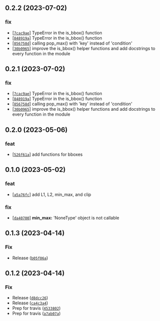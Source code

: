 ## 0.2.2 (2023-07-02)
### fix
- [[`7cac9ae`](https://gitlab.com/katalytic/katalytic-maths/commit/7cac9ae0ac2f780c1d1682d2b9a4d245bf2a1a43)] TypeError in the is_bbox() function
- [[`848919a`](https://gitlab.com/katalytic/katalytic-maths/commit/848919ac7e63f34bc9defa9e41a17c72e734dbe7)] TypeError in the is_bbox() function
- [[`856758d`](https://gitlab.com/katalytic/katalytic-maths/commit/856758dde07b8e06fac9cfbc74cfa3663d56adf8)] calling pop_max() with 'key' instead of 'condition'
- [[`30b0965`](https://gitlab.com/katalytic/katalytic-maths/commit/30b096524f33ba7249170fd67b5ef75a68448d98)] improve the is_bbox() helper functions and add docstrings to every function in the module


## 0.2.1 (2023-07-02)
### fix
- [[`7cac9ae`](https://gitlab.com/katalytic/katalytic-maths/commit/7cac9ae0ac2f780c1d1682d2b9a4d245bf2a1a43)] TypeError in the is_bbox() function
- [[`848919a`](https://gitlab.com/katalytic/katalytic-maths/commit/848919ac7e63f34bc9defa9e41a17c72e734dbe7)] TypeError in the is_bbox() function
- [[`856758d`](https://gitlab.com/katalytic/katalytic-maths/commit/856758dde07b8e06fac9cfbc74cfa3663d56adf8)] calling pop_max() with 'key' instead of 'condition'
- [[`30b0965`](https://gitlab.com/katalytic/katalytic-maths/commit/30b096524f33ba7249170fd67b5ef75a68448d98)] improve the is_bbox() helper functions and add docstrings to every function in the module


## 0.2.0 (2023-05-06)
### feat
- [[`526f61a`](https://gitlab.com/katalytic/katalytic-maths/commit/526f61afcabab4f37c530cbf4e18ae5ebe01af9d)] add functions for bboxes


## 0.1.0 (2023-05-02)
### feat
- [[`a5a76fc`](https://gitlab.com/katalytic/katalytic-maths/commit/a5a76fcf6a11ace8f1c8a42cb59e281638dc2a78)] add L1, L2, min_max, and clip
### fix
- [[`da40700`](https://gitlab.com/katalytic/katalytic-maths/commit/da40700a0443156aabd69d78945d805a17210bac)] **min_max:** 'NoneType' object is not callable


## 0.1.3 (2023-04-14)
### Fix
* Release ([`b05f06a`](https://github.com/katalytic/katalytic-images/commit/b05f06a0562caaaecb3ae78dd6167f6efd7bfdd9))


## 0.1.2 (2023-04-14)
### Fix
* Release ([`d8dcc26`](https://github.com/katalytic/katalytic-images/commit/d8dcc26a40c78db399546ed6b03d759de46c5368))
* Release ([`ca4c3a4`](https://github.com/katalytic/katalytic-images/commit/ca4c3a46dc9c845be9829176346a1a5e14c7eb09))
* Prep for travis ([`4533802`](https://github.com/katalytic/katalytic-images/commit/45338021cb605202ec63645780951545a28408e9))
* Prep for travis ([`a7ab07a`](https://github.com/katalytic/katalytic-images/commit/a7ab07abb5e2bbf5001f85039820ced1cbeec541))


